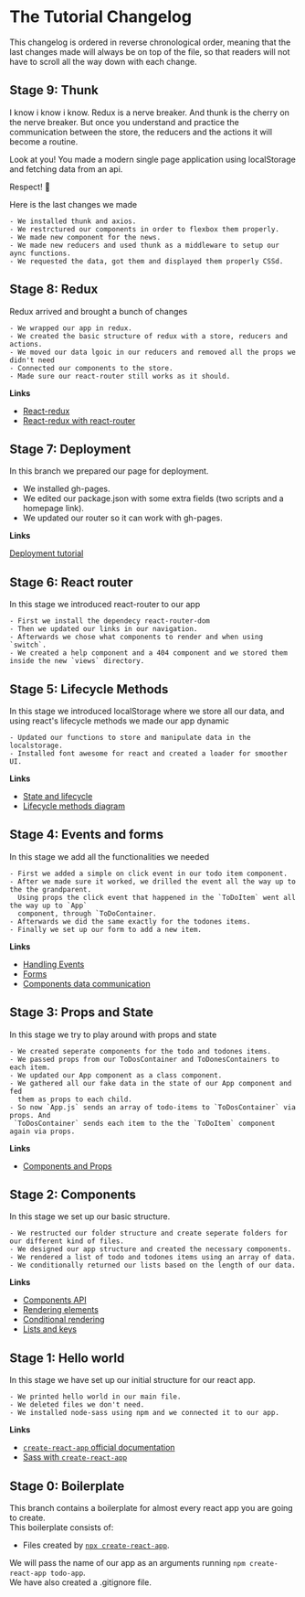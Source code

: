 # The Tutorial Changelog

This changelog is ordered in reverse chronological order, meaning that the last changes made will always be on top of the file, so that readers will not have to scroll all the way down with each change.

## Stage 9: Thunk

I know i know i know. Redux is a nerve breaker. And thunk is the cherry on the nerve breaker. But once you understand and practice the communication between the store, the reducers and the actions it will become a routine.

Look at you! You made a modern single page application using localStorage and fetching data from an api.

Respect! :nail_care:

Here is the last changes we made

    - We installed thunk and axios.
    - We restrctured our components in order to flexbox them properly.
    - We made new component for the news.
    - We made new reducers and used thunk as a middleware to setup our aync functions.
    - We requested the data, got them and displayed them properly CSSd.

## Stage 8: Redux

Redux arrived and brought a bunch of changes

    - We wrapped our app in redux.
    - We created the basic structure of redux with a store, reducers and actions.
    - We moved our data lgoic in our reducers and removed all the props we didn't need
    - Connected our components to the store.
    - Made sure our react-router still works as it should.

**Links**

- [React-redux](https://react-redux.js.org/)
- [React-redux with react-router](https://reacttraining.com/react-router/web/guides/redux-integration)

## Stage 7: Deployment

In this branch we prepared our page for deployment.

- We installed gh-pages.
- We edited our package.json with some extra fields (two scripts and a homepage link).
- We updated our router so it can work with gh-pages.

**Links**

[Deployment tutorial](https://github.com/gitname/react-gh-pages)

## Stage 6: React router

In this stage we introduced react-router to our app

    - First we install the dependecy react-router-dom
    - Then we updated our links in our navigation.
    - Afterwards we chose what components to render and when using `switch`.
    - We created a help component and a 404 component and we stored them inside the new `views` directory.

## Stage 5: Lifecycle Methods

In this stage we introduced localStorage where we store all our data, and using react's lifecycle methods we made our app dynamic

    - Updated our functions to store and manipulate data in the localstorage.
    - Installed font awesome for react and created a loader for smoother UI.

**Links**

- [State and lifecycle](https://reactjs.org/docs/state-and-lifecycle.html)
- [Lifecycle methods diagram](https://hackernoon.com/hn-images/1*sn-ftowp0_VVRbeUAFECMA.png)

## Stage 4: Events and forms

In this stage we add all the functionalities we needed

    - First we added a simple on click event in our todo item component.
    - After we made sure it worked, we drilled the event all the way up to the the grandparent.
      Using props the click event that happened in the `ToDoItem` went all the way up to `App`
      component, through `ToDoContainer.
    - Afterwards we did the same exactly for the todones items.
    - Finally we set up our form to add a new item.

**Links**

- [Handling Events](https://reactjs.org/docs/handling-events.html)
- [Forms](https://reactjs.org/docs/forms.html)
- [Components data communication](https://medium.com/@ruthmpardee/passing-data-between-react-components-103ad82ebd17)

## Stage 3: Props and State

In this stage we try to play around with props and state

    - We created seperate components for the todo and todones items.
    - We passed props from our ToDosContainer and ToDonesContainers to each item.
    - We updated our App component as a class component.
    - We gathered all our fake data in the state of our App component and fed
      them as props to each child.
    - So now `App.js` sends an array of todo-items to `ToDosContainer` via props. And
     `ToDosContainer` sends each item to the the `ToDoItem` component again via props.

**Links**

- [Components and Props](https://reactjs.org/docs/components-and-props.html)

## Stage 2: Components

In this stage we set up our basic structure.

    - We restructed our folder structure and create seperate folders for our different kind of files.
    - We designed our app structure and created the necessary components.
    - We rendered a list of todo and todones items using an array of data.
    - We conditionally returned our lists based on the length of our data.

**Links**

- [Components API](https://reactjs.org/docs/react-component.html)
- [Rendering elements](https://reactjs.org/docs/rendering-elements.html)
- [Conditional rendering](https://reactjs.org/docs/conditional-rendering.html)
- [Lists and keys](https://reactjs.org/docs/lists-and-keys.html)

## Stage 1: Hello world

In this stage we have set up our initial structure for our react app.

    - We printed hello world in our main file.
    - We deleted files we don't need.
    - We installed node-sass using npm and we connected it to our app.

**Links**

- [ `create-react-app` official documentation ](https://create-react-app.dev/)
- [Sass with `create-react-app`](https://create-react-app.dev/docs/adding-a-sass-stylesheet/)

## Stage 0: Boilerplate

This branch contains a boilerplate for almost every react app you are going to create.  
This boilerplate consists of:

- Files created by [`npx create-react-app`](https://github.com/facebook/create-react-app).

We will pass the name of our app as an arguments running `npm create-react-app todo-app`.  
We have also created a .gitignore file.
